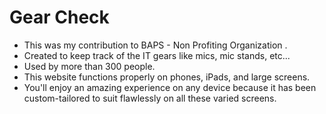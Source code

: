 # Gear Check

*  This was my contribution to BAPS - Non Profiting Organization .
*  Created to keep track of the IT gears like mics, mic stands, etc...
*  Used by more than 300 people. 
* This website functions properly on phones, iPads, and large screens.
* You'll enjoy an amazing experience on any device because it has been custom-tailored to suit flawlessly on all these varied screens.
